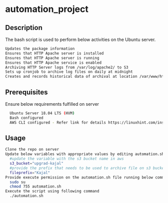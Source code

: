 # automation_project

## Description
The bash script is used to perform below activities on the Ubuntu server.
```bash
Updates the package information
Ensures that HTTP Apache server is installed
Ensures that HTTP Apache server is running
Ensures that HTTP Apache service is enabled
Archiving HTTP Server logs from /var/log/apache2/ to S3
Sets up cronjob to archive log files on daily at midnight
Creates and records historical data of archival at location /var/www/html/inventory.html
```

## Prerequisites
Ensure below requirements fulfilled on server
```bash
  Ubuntu Server 18.04 LTS (HVM)
  Bash configured
  AWS CLI configured - Refer link for details https://linuxhint.com/install_aws_cli_ubuntu/ 
```
## Usage
```bash
Clone the repo on server
Update below variables with appropriate values by editing automation.sh
  #update the variable with the s3 bucket name in aws
  s3_bucket="upgrad-kajal"
  #provide the prefix that needs to be used to archive file on s3 bucket
  fileprefix="Kajal"
Provide execute permission on the automation.sh file running below command
  sudo su
  chmod 755 automation.sh
Execute the script using following command
  ./automation.sh
```
